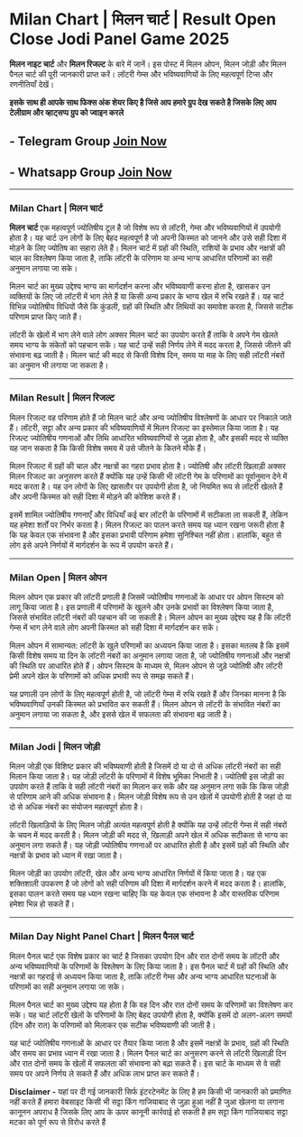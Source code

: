 # Milan Chart | मिलन चार्ट | Result Open Close Jodi Panel Game 2025

**मिलन नाइट चार्ट** और **मिलन रिजल्ट** के बारे में जानें। इस पोस्ट में मिलन ओपन, मिलन जोड़ी और मिलन पैनल चार्ट की पूरी जानकारी प्राप्त करें। लॉटरी गेम्स और भविष्यवाणियों के लिए महत्वपूर्ण टिप्स और रणनीतियाँ देखें।

**इसके साथ ही आपके साथ फिक्स अंक शेयर किए है जिसे आप हमारे ग्रुप देख सकते है जिसके लिए आप टेलीग्राम और व्हाट्सप्प ग्रुप को ज्वाइन करले**
## - Telegram  Group  [Join Now](https://t.me/Hindiupdate201)

## - Whatsapp Group  [Join Now](https://whatsapp.com/channel/0029Vay2FudAzNbmVl8KtW14)

---

### Milan Chart | मिलन चार्ट

**मिलन चार्ट**  एक महत्वपूर्ण ज्योतिषीय टूल है जो विशेष रूप से लॉटरी, गेम्स और भविष्यवाणियों में उपयोगी होता है। यह चार्ट उन लोगों के लिए बेहद महत्वपूर्ण है जो अपनी किस्मत को जानने और उसे सही दिशा में मोड़ने के लिए ज्योतिष का सहारा लेते हैं। मिलन चार्ट में ग्रहों की स्थिति, राशियों के प्रभाव और नक्षत्रों की चाल का विश्लेषण किया जाता है, ताकि लॉटरी के परिणाम या अन्य भाग्य आधारित परिणामों का सही अनुमान लगाया जा सके।

मिलन चार्ट का मुख्य उद्देश्य भाग्य का मार्गदर्शन करना और भविष्यवाणी करना होता है, खासकर उन व्यक्तियों के लिए जो लॉटरी में भाग लेते हैं या किसी अन्य प्रकार के भाग्य खेल में रुचि रखते हैं। यह चार्ट विभिन्न ज्योतिषीय विधियों जैसे कि कुंडली, ग्रहों की स्थिति और तिथियों का समावेश करता है, जिससे सटीक परिणाम प्राप्त किए जाते हैं। 

लॉटरी के खेलों में भाग लेने वाले लोग अक्सर मिलन चार्ट का उपयोग करते हैं ताकि वे अपने गेम खेलते समय भाग्य के संकेतों को पहचान सकें। यह चार्ट उन्हें सही निर्णय लेने में मदद करता है, जिससे जीतने की संभावना बढ़ जाती है। मिलन चार्ट की मदद से किसी विशेष दिन, समय या माह के लिए सही लॉटरी नंबरों का अनुमान भी लगाया जा सकता है।

---

### Milan Result | मिलन रिजल्ट

मिलन रिजल्ट वह परिणाम होते हैं जो मिलन चार्ट और अन्य ज्योतिषीय विश्लेषणों के आधार पर निकाले जाते हैं। लॉटरी, सट्टा और अन्य प्रकार की भविष्यवाणियों में मिलन रिजल्ट का इस्तेमाल किया जाता है। यह रिजल्ट ज्योतिषीय गणनाओं और तिथि आधारित भविष्यवाणियों से जुड़ा होता है, और इसकी मदद से व्यक्ति यह जान सकता है कि किसी विशेष समय में उसे जीतने के कितने मौके हैं।

मिलन रिजल्ट में ग्रहों की चाल और नक्षत्रों का गहरा प्रभाव होता है। ज्योतिषी और लॉटरी खिलाड़ी अक्सर मिलन रिजल्ट का अनुसरण करते हैं क्योंकि यह उन्हें किसी भी लॉटरी गेम के परिणामों का पूर्वानुमान देने में मदद करता है। यह उन लोगों के लिए खासतौर पर उपयोगी होता है, जो नियमित रूप से लॉटरी खेलते हैं और अपनी किस्मत को सही दिशा में मोड़ने की कोशिश करते हैं।

इसमें शामिल ज्योतिषीय गणनाएँ और विधियाँ कई बार लॉटरी के परिणामों में सटीकता ला सकती हैं, लेकिन यह हमेशा शर्तों पर निर्भर करता है। मिलन रिजल्ट का पालन करते समय यह ध्यान रखना जरूरी होता है कि यह केवल एक संभावना है और इसका प्रभावी परिणाम हमेशा सुनिश्चित नहीं होता। हालांकि, बहुत से लोग इसे अपने निर्णयों में मार्गदर्शन के रूप में उपयोग करते हैं।

---

### Milan Open | मिलन ओपन

मिलन ओपन एक प्रकार की लॉटरी प्रणाली है जिसमें ज्योतिषीय गणनाओं के आधार पर ओपन सिस्टम को लागू किया जाता है। इस प्रणाली में परिणामों के खुलने और उनके प्रभावों का विश्लेषण किया जाता है, जिससे संभावित लॉटरी नंबरों की पहचान की जा सकती है। मिलन ओपन का मुख्य उद्देश्य यह है कि लॉटरी गेम्स में भाग लेने वाले लोग अपनी किस्मत को सही दिशा में मार्गदर्शन कर सकें।

मिलन ओपन में सामान्यत: लॉटरी के खुले परिणामों का अध्ययन किया जाता है। इसका मतलब है कि इसमें किसी विशेष समय या दिन के लॉटरी नंबरों का अनुमान लगाया जाता है, जो ज्योतिषीय गणनाओं और नक्षत्रों की स्थिति पर आधारित होते हैं। ओपन सिस्टम के माध्यम से, मिलन ओपन से जुड़े ज्योतिषी और लॉटरी प्रेमी अपने खेल के परिणामों को अधिक प्रभावी रूप से समझ सकते हैं।

यह प्रणाली उन लोगों के लिए महत्वपूर्ण होती है, जो लॉटरी गेम्स में रुचि रखते हैं और जिनका मानना ​​है कि भविष्यवाणियाँ उनकी किस्मत को प्रभावित कर सकती हैं। मिलन ओपन से लॉटरी के संभावित नंबरों का अनुमान लगाया जा सकता है, और इससे खेल में सफलता की संभावना बढ़ जाती है।

---

### Milan Jodi | मिलन जोड़ी

मिलन जोड़ी एक विशिष्ट प्रकार की भविष्यवाणी होती है जिसमें दो या दो से अधिक लॉटरी नंबरों का सही मिलान किया जाता है। यह जोड़ी लॉटरी के परिणामों में विशेष भूमिका निभाती है। ज्योतिषी इस जोड़ी का उपयोग करते हैं ताकि वे सही लॉटरी नंबरों का मिलान कर सकें और यह अनुमान लगा सकें कि किस जोड़ी से परिणाम आने की अधिक संभावना है। मिलन जोड़ी विशेष रूप से उन खेलों में उपयोगी होती है जहां दो या दो से अधिक नंबरों का संयोजन महत्वपूर्ण होता है।

लॉटरी खिलाड़ियों के लिए मिलन जोड़ी अत्यंत महत्वपूर्ण होती है क्योंकि यह उन्हें लॉटरी गेम्स में सही नंबरों के चयन में मदद करती है। मिलन जोड़ी की मदद से, खिलाड़ी अपने खेल में अधिक सटीकता से भाग्य का अनुमान लगा सकते हैं। यह जोड़ी ज्योतिषीय गणनाओं पर आधारित होती है और इसमें ग्रहों की स्थिति और नक्षत्रों के प्रभाव को ध्यान में रखा जाता है।

मिलन जोड़ी का उपयोग लॉटरी, खेल और अन्य भाग्य आधारित निर्णयों में किया जाता है। यह एक शक्तिशाली उपकरण है जो लोगों को सही परिणाम की दिशा में मार्गदर्शन करने में मदद करता है। हालांकि, इसका पालन करते समय यह ध्यान रखना चाहिए कि यह केवल एक संभावना है और वास्तविक परिणाम हमेशा भिन्न हो सकते हैं।

---

### Milan Day Night Panel Chart | मिलन पैनल चार्ट

मिलन पैनल चार्ट एक विशेष प्रकार का चार्ट है जिसका उपयोग दिन और रात दोनों समय के लॉटरी और अन्य भविष्यवाणियों के परिणामों के विश्लेषण के लिए किया जाता है। इस पैनल चार्ट में ग्रहों की स्थिति और नक्षत्रों का गहराई से अध्ययन किया जाता है, ताकि लॉटरी गेम्स और अन्य भाग्य आधारित घटनाओं के परिणामों का सही अनुमान लगाया जा सके। 

मिलन पैनल चार्ट का मुख्य उद्देश्य यह होता है कि वह दिन और रात दोनों समय के परिणामों का विश्लेषण कर सके। यह चार्ट लॉटरी खेलों के परिणामों के लिए बेहद उपयोगी होता है, क्योंकि इसमें दो अलग-अलग समयों (दिन और रात) के परिणामों को मिलाकर एक सटीक भविष्यवाणी की जाती है। 

यह चार्ट ज्योतिषीय गणनाओं के आधार पर तैयार किया जाता है और इसमें नक्षत्रों के प्रभाव, ग्रहों की स्थिति और समय का प्रभाव ध्यान में रखा जाता है। मिलन पैनल चार्ट का अनुसरण करने से लॉटरी खिलाड़ी दिन और रात दोनों समय के खेलों में सफलता की संभावना को बढ़ा सकते हैं। इस चार्ट के माध्यम से वे सही समय पर अपने निर्णय ले सकते हैं और अधिक लाभ प्राप्त कर सकते हैं।


**Disclaimer -** यहां पर दी गई जानकारी सिर्फ इंटरटेनमेंट के लिए है हम किसी भी जानकारी को प्रमाणित नहीं करते हैं हमारा वेबसाइट किसी भी सट्टा किंग गाजियाबाद से जुड़ा हुआ नहीं है जुआ खेलना या लगाना कानूनन अपराध है जिसके लिए आप के ऊपर कानूनी कार्रवाई हो सकती है हम सट्टा किंग गाजियाबाद सट्टा मटका को पूर्ण रूप से विरोध करते हैं
